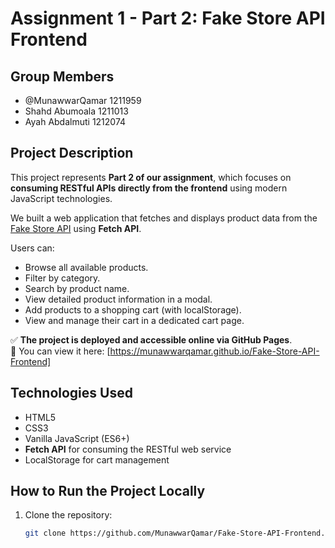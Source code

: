 # Assignment 1 - Part 2: Fake Store API Frontend

## Group Members
- @MunawwarQamar 1211959 <br>
- Shahd Abumoala 1211013 <br>
- Ayah Abdalmuti 1212074


## Project Description

This project represents **Part 2 of our assignment**, which focuses on **consuming RESTful APIs directly from the frontend** using modern JavaScript technologies.

We built a web application that fetches and displays product data from the [Fake Store API](https://fakestoreapi.com/) using **Fetch API**.

Users can:
- Browse all available products.
- Filter by category.
- Search by product name.
- View detailed product information in a modal.
- Add products to a shopping cart (with localStorage).
- View and manage their cart in a dedicated cart page.

✅ **The project is deployed and accessible online via GitHub Pages**.  
📎 You can view it here: [https://munawwarqamar.github.io/Fake-Store-API-Frontend]

## Technologies Used
- HTML5
- CSS3
- Vanilla JavaScript (ES6+)
- **Fetch API** for consuming the RESTful web service
- LocalStorage for cart management

## How to Run the Project Locally

1. Clone the repository:
   ```bash
   git clone https://github.com/MunawwarQamar/Fake-Store-API-Frontend.git
